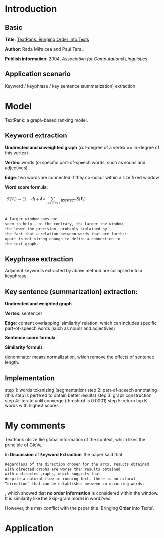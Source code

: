 # Introduction

## Basic

**Title**: [TextRank: Bringing Order into Texts](https://web.eecs.umich.edu/~mihalcea/papers/mihalcea.emnlp04.pdf)

**Author**: Rada Mihalcea and Paul Tarau

**Publish information**: 2004, *Association for Computational Linguistics*

## Application scenario
Keyword / keyphrase / key sentence (summarization) extraction

# Model
TextRank: a graph-based ranking model.

## Keyword extraction

**Undirected and unweighted graph** (out-degree of a vertex == in-degree of this vertex)

**Vertex**: words (or specific part-of-speech words, such as nouns and adjectives)

**Edge**: two words are connected if they co-occur within a size fixed window

**Word score formula**:

![ ](https://github.com/gaoisbest/Paper_notes/blob/master/SML_1_2004_TextRank%20Bringing%20Order%20into%20Texts/Formula%201_keyword%20score.png)

```
A larger window does not
seem to help – on the contrary, the larger the window,
the lower the precision, probably explained by
the fact that a relation between words that are further
apart is not strong enough to define a connection in
the text graph.
```

## Keyphrase extraction
Adjacent keywords extracted by above method are collapsed into a keyphrase.



## Key sentence (summarization) extraction:

**Undirected and weighted graph**

**Vertex**: sentences

**Edge**: content overlapping 'similarity' relation, which can includes specific part-of-speech words (such as nouns and adjectives)

**Sentence score formula**:

**Similarity formula**:

denominator means normalization, which remove the effects of sentence length.


## Implementation

step 1: words tokenizing (segmentation)
step 2: part-of-speech annotating (this step is perfered to obtain better results)
step 3: graph construction 
step 4: iterate until converge (threshold is 0.0001)
step 5: return top K words with highest scores

# My comments
TextRank utilize the global information of the context, which likes the principle of GloVe.

In **Discussion** of **Keyword Extraction**, the paper said that 
```
Regardless of the direction chosen for the arcs, results obtained
with directed graphs are worse than results obtained
with undirected graphs, which suggests that
despite a natural flow in running text, there is no natural
“direction” that can be established between co-occurring words.
```
, which showed that **no order information** is considered within the window. It is similarity like the Skip-gram model in word2vec.

However, this may conflict with the paper title 'Bringing **Order** into Texts'.

# Application

